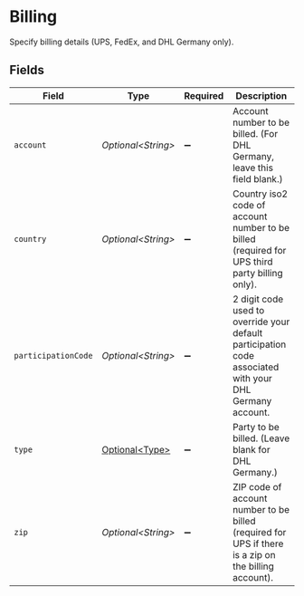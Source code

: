 # Billing

Specify billing details (UPS, FedEx, and DHL Germany only).


## Fields

| Field                                                                                                   | Type                                                                                                    | Required                                                                                                | Description                                                                                             |
| ------------------------------------------------------------------------------------------------------- | ------------------------------------------------------------------------------------------------------- | ------------------------------------------------------------------------------------------------------- | ------------------------------------------------------------------------------------------------------- |
| `account`                                                                                               | *Optional\<String>*                                                                                     | :heavy_minus_sign:                                                                                      | Account number to be billed. (For DHL Germany, leave this field blank.)                                 |
| `country`                                                                                               | *Optional\<String>*                                                                                     | :heavy_minus_sign:                                                                                      | Country iso2 code of account number to be billed (required for UPS third party billing only).           |
| `participationCode`                                                                                     | *Optional\<String>*                                                                                     | :heavy_minus_sign:                                                                                      | 2 digit code used to override your default participation code associated with your DHL Germany account. |
| `type`                                                                                                  | [Optional\<Type>](../../models/components/Type.md)                                                      | :heavy_minus_sign:                                                                                      | Party to be billed. (Leave blank for DHL Germany.)                                                      |
| `zip`                                                                                                   | *Optional\<String>*                                                                                     | :heavy_minus_sign:                                                                                      | ZIP code of account number to be billed (required for UPS if there is a zip on the billing account).    |